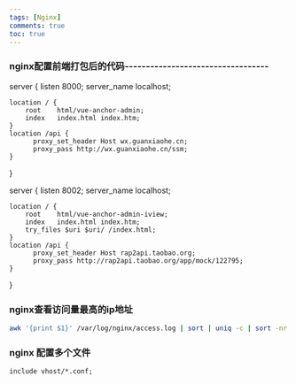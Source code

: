```yaml
---
tags: [Nginx]
comments: true
toc: true
---
```




### nginx配置前端打包后的代码----------------------------------

server {
	listen 		  8000;
	server_name	  localhost;

	location / {
		root    html/vue-anchor-admin;
		index   index.html index.htm;
	}
	location /api {
	      proxy_set_header Host wx.guanxiaohe.cn;
	      proxy_pass http://wx.guanxiaohe.cn/ssm;
	}
}


server {
    listen        8002;
    server_name   localhost;

    location / {
        root    html/vue-anchor-admin-iview;
        index   index.html index.htm;
        try_files $uri $uri/ /index.html;
    }
    location /api {
          proxy_set_header Host rap2api.taobao.org;
          proxy_pass http://rap2api.taobao.org/app/mock/122795;
    }
}

### nginx查看访问量最高的ip地址
```bash
awk '{print $1}' /var/log/nginx/access.log | sort | uniq -c | sort -nr -k1 | head -n 10
```

### nginx 配置多个文件
```
include vhost/*.conf;
```



